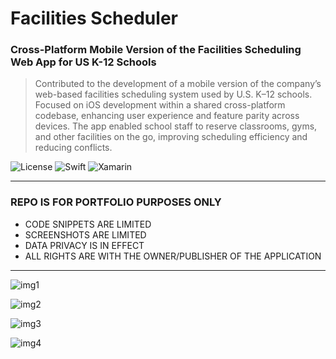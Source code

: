 # Facilities Scheduler
### Cross-Platform Mobile Version of the Facilities Scheduling Web App for US K-12 Schools
> Contributed to the development of a mobile version of the company’s
            web-based facilities scheduling system used by U.S. K–12 schools.
            Focused on iOS development within a shared cross-platform codebase,
            enhancing user experience and feature parity across devices. The app
            enabled school staff to reserve classrooms, gyms, and other
            facilities on the go, improving scheduling efficiency and reducing
            conflicts.

![License](https://img.shields.io/badge/license-Apache--2.0-red.svg)
![Swift](https://img.shields.io/badge/iOS-Swift-blue)
![Xamarin](https://img.shields.io/badge/Xamarin-Forms-8A2BE2)

---

### REPO IS FOR PORTFOLIO PURPOSES ONLY
- CODE SNIPPETS ARE LIMITED
- SCREENSHOTS ARE LIMITED
- DATA PRIVACY IS IN EFFECT
- ALL RIGHTS ARE WITH THE OWNER/PUBLISHER OF THE APPLICATION

---

![img1](https://github.com/polljii/fsxamarin/blob/main/fsxamarin1.png)

![img2](https://github.com/polljii/fsxamarin/blob/main/fsxamarin2.png)

![img3](https://github.com/polljii/fsxamarin/blob/main/fsxamarin3.png)

![img4](https://github.com/polljii/fsxamarin/blob/main/fsxamarin4.png)
